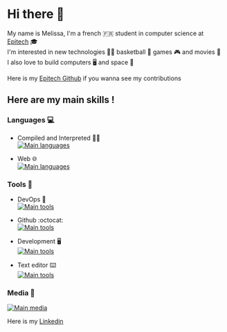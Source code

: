 # Hi there 👋
My name is Melissa, I'm a french :fr: student in computer science at [Epitech](https://www.epitech.eu/) :mortar_board: <br>
I'm interested in new technologies :woman_technologist: basketball :basketball: games :video_game: and movies :movie_camera: <br>
I also love to build computers :desktop_computer: and space :milky_way:

Here is my [Epitech Github](https://www.github.com/Melissa-Laget) if you wanna see my contributions

## Here are my main skills !

### Languages :computer:

- Compiled and Interpreted :technologist: <br>
[![Main languages](https://skillicons.dev/icons?i=c,cpp,python&perline=5)](https://github.com/tandpfun/skill-icons)

- Web :globe_with_meridians:<br>
[![Main languages](https://skillicons.dev/icons?i=html,css,php,js,ts,react,nextjs&perline=7)](https://github.com/tandpfun/skill-icons)

### Tools :wrench:

- DevOps :whale2:<br>
[![Main tools](https://skillicons.dev/icons?i=docker,jenkins,mysql&perline=5)](https://github.com/tandpfun/skill-icons)

- Github :octocat:<br>
[![Main tools](https://skillicons.dev/icons?i=github,git,githubactions&perline=5)](https://github.com/tandpfun/skill-icons)

- Development :desktop_computer:<br>
[![Main tools](https://skillicons.dev/icons?i=linux,cmake,postman,powershell,bash&perline=5)](https://github.com/tandpfun/skill-icons)

- Text editor :keyboard:<br>
[![Main tools](https://skillicons.dev/icons?i=idea,vscode,md,emacs&perline=5)](https://github.com/tandpfun/skill-icons)

### Media :iphone:
[![Main media](https://skillicons.dev/icons?i=linkedin,discord,mastodon&perline=5)](https://github.com/tandpfun/skill-icons)<br>

Here is my [Linkedin](https://www.linkedin.com/in/mélissa-laget)